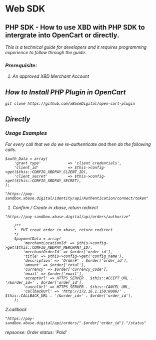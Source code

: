# Web SDK 

## PHP SDK - How to use XBD with PHP SDK to intergrate into OpenCart or directly.
<i>This is a technical guide for developers and it requires programming experience to follow through the guide.<i>

### Prerequisite:
1. An approved XBD Merchant Account


## How to Install PHP Plugin in OpenCart

```
git clone https://github.com/xBaseDigital/open-cart-plugin
```

## Directly


### Usage Examples
For every call that we do we re-authenticate and then do the following calls.
```
$auth_Data = array(
    'grant_type'            => 'client_credentials',
    'client_id'             => $this->config->get($this::CONFIG_XBDPAY_CLIENT_ID),
    'client_secret'         => $this->config->get($this::CONFIG_XBDPAY_SECRET),
);
```
```
"https://pay-sandbox.xbase.digital/identity/api/Authentication/connect/token"
```


1.  Confirm / Create in xbase, return redirect

```
"https://pay-sandbox.xbase.digital/api/orders/authorize"
```


```
    /**
    *  PUT creat order in xbase, return redirect
    */
    $paymentData = array(
        'merchantLocationId' => $this->config->get($this::CONFIG_XBDPAY_MERCHANT_ID),
        'merchantOrderId' => $order['order_id'],
        'title' => $this->config->get('config_name'),
        'description' => 'Order#' . $order['order_id'],
        'amount' => $order['total'],
        'currency' => $order['currency_code'],
        'email' => $order['email'],
        'acceptUrl' => HTTPS_SERVER . $this::ACCEPT_URL . '/&order_id=' . $order['order_id'],
        'cancelUrl' => HTTPS_SERVER . $this::CANCEL_URL,
        'callbackUrl' => 'http://172.16.1.150:8080/' . $this::CALLBACK_URL . '/&order_id=' . $order['order_id'],
    );
```


2.callback 

```
"https://pay-sandbox.xbase.digital/api/orders/".$order['order_id']."/status"
```

repsonse: 
Order status:  'Paid'

